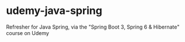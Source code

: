 # udemy-java-spring
Refresher for Java Spring, via the "Spring Boot 3, Spring 6 &amp; Hibernate" course on Udemy
